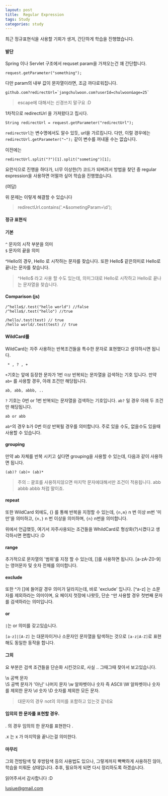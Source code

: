 ```yaml
---
layout: post
title:  Regular Expression 
tags: Study 
categories: study  
---  
```


최근 정규표현식을 사용할 기회가 생겨, 간단하게 학습을 진행했습니다.

#### 발단 

Spring 이나 Servlet 구조에서 requset param을 가져오는건 꽤 간단합니다. 

	request.getParameter("something");

다만 param의 내부 값이 문자열이라면, 조금 까다로워집니다.

	github.com?redirectUrl=`jangchulwoon.com?userId=chulwoon&age=25` 

> escape에 대해서는 신경쓰지 말구요 :D

1차적으로 redirectUrl 을 가져왔다고 칩시다.

	String redirectUrl = request.getParameter("redirectUrl");

`redirectUrl`는 변수명에서도 알수 있듯, url을 가르킴니다. 
다만, 이럴 경우에는 `redirectUrl.getParameter("~");` 같이 변수를 꺼내올 수는 없습니다.

이전에는

	redirectUrl.split("?")[1].split("someting")[1];

요런식으로 진행을 하다가, 너무 이상한(?) 코드가 되버려서 방법을 찾던 중 regular expression을 사용하면 어떨까 싶어 학습을 진행했습니다. 

(여담)

위 문제는 이렇게 해결할 수 있습니다

> redirectUrl.contains('.*&sometingParam=\d');


#### 정규 표현식    

#### 기본 

`^` 문자의 시작 부분을 의미  
`$` 문자의 끝을 의미 

^Hello의 경우, Hello 로 시작하는 문자를 찾습니다. 
또한 Hello$ 같은의미로 Hello로 끝나는 문자를 찾습니다.

> ^Hello$ 라고 사용 할 수도 있는데, 의미그대로 Hello로 시작하고 Hello로 끝나는 문자열을 찾습니다.


#### Comparison (js)

	/^hello$/.test("hello world") //false 
	/^hello$/.test("hello") //true 
	
	/hello/.test(test) // true 
	/hello world/.test(test) // true 


#### WildCard를

WildCard는 자주 사용하는 반복조건들을 특수한 문자로 표현했다고 생각하시면 됩니다. 

	 * , ? , +  

`+`기호는 앞에 등장한 문자가 1번 `이상` 반복되는 문자열을 검색하는 기호 입니다. 만약 `ab+` 를 사용할 경우, 아래 조건만 해당됩니다.

	ab, abb, abbb, .. 

`?` 기호는 0번 or 1번 반복되는 문자열을 검색하는 기호입니다.
`ab?` 일 경우 아래 두 조건만 해당됩니다.

	ab or abb  

`ab*`의 경우 b가 0번 이상 반복될 경우를 의미합니다. 주로 있을 수도, 없을수도 있을때 사용할 수 있습니다.

#### grouping     

만약 ab 자체를 반복 시키고 싶다면 grouping을 사용할 수 있는데, 다음과 같이 사용하면 됩니다.

	(ab)? (ab)+ (ab)*     


> 주의 :: 괄호를 사용하지않으면 마지막 문자에대해서만 조건이 적용됩니다.
> abb abbb abbb 처럼 말이죠.

#### repeat 

또한 WildCard 외에도, {} 를 통해 반복을 지정할 수 있는데,
`{n,m}` n 번 이상 m번 '미만'을 의미하고, 
`{n,}`  n 번 이상을 의미하며, 
`{n}` n번을 의미합니다. 

위에서 언급했듯, 여기서 자주사용되는 조건들을 WhildCard로 형상화(?)시켰다고 생각하시면 편합니다 :D

#### range

추가적으로 문자열의 '범위'를 지정 할 수 있는데, []를 사용하면 됩니다.
[a-zA-Z0-9]는 영어문자 및 숫자 전체를 의미합니다.

#### exclude

또한 ^가  []에 들어갈 경우 의미가 달라지는데, 바로 'exclude' 입니다.
[^a-z] 는 소문자를 제외하라는 의미이며, 요 페이지 첫장에 나왓듯, 단순 `^`만 사용할 경우 첫번째 문자를 검색하라는 의미입니다.   

#### or 

`|`는 or 의미를 갖고있습니다.

`[a-z]|[A-Z]` 는 대문자이거나 소문자인 문자열을 탐색하는 것으로
`[a-z|A-Z]`로 표현해도 동일한 동작을 합니다. 

#### 그외 

요 부분은 검색 조건들을 단순화 시킨것으로, 사실 .. 그때그때 찾아서 보고있습니다. 

\s 공백 문자  
\S 공백 문자가 '아닌' 나머지 문자
\w 알파벳이나 숫자 즉 ASCII
\W 알파벳이나 숫자를 제외한 문자 
\d 숫자 
\D 숫자를 제외한 모든 문자. 
   
> 대문자의 경우  not의 의미를 포함하고 있는것 같네요  

#### 임의의 한 문자를 표현할 경우.

. 의 경우 임의의 한 문자를 표현한다 .

.x 는 x 가 마지막을 끝나는걸 의미한다. 

#### 마무리 


그외 전방탐색 및 후방탐색 등의 사용법도 있으나, 그렇게까지 빡빡하게 사용하진 않아, 학습을 미뤄둔 상태입니다.
추후, 필요하게 되면 다시 정리하도록 하겠습니다.

읽어주셔서 감사합니다 :D

lusiue@gmail.com




